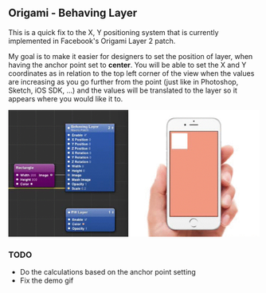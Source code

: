 Origami - Behaving Layer
-----

This is a quick fix to the X, Y positioning system that is currently implemented in Facebook's Origami Layer 2 patch.

My goal is to make it easier for designers to set the position of layer, when having the anchor point set to **center**. You will be able to set the X and Y coordinates as in relation to the top left corner of the view when the values are increasing as you go further from the point (just like in Photoshop, Sketch, iOS SDK, ...) and the values will be translated to the layer so it appears where you would like it to.

![Example](Example.gif "Example")

### TODO
- Do the calculations based on the anchor point setting
- Fix the demo gif